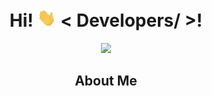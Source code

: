 
<h1 align="center">Hi! <img src="https://raw.githubusercontent.com/ABSphreak/ABSphreak/master/gifs/Hi.gif" width="30px"> < Developers/ >!</h1>

<p align="center">
  <a href="https://github.com/DenverCoder1/readme-typing-svg"><img src="https://readme-typing-svg.herokuapp.com?font=Time+New+Roman&color=cyan&size=25&center=true&vCenter=true&width=600&height=100&lines=I'am+Carolina+Uribe+Botero..&hearts;++;Designer|Front-End+Developer;Software+development+student..<3"></a>
</p>
  
<h2 align="center"> About Me </h2>




<!--
**caro1017/caro1017** is a ✨ _special_ ✨ repository because its `README.md` (this file) appears on your GitHub profile.

Here are some ideas to get you started:

- 🔭 I’m currently working on ...
- 🌱 I’m currently learning ...
- 👯 I’m looking to collaborate on ...
- 🤔 I’m looking for help with ...
- 💬 Ask me about ...
- 📫 How to reach me: ...
- 😄 Pronouns: ...
- ⚡ Fun fact: ...
-->
